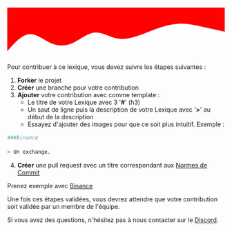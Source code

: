 ![Contributing](/assets/CONTRIBUTING.gif)

Pour contribuer à ce lexique, vous devez suivre les étapes suivantes :

1. **Forker** le projet
2. **Créer** une branche pour votre contribution
3. **Ajouter** votre contribution avec comme template : 
    - Le titre de votre Lexique avec 3 '**#**' (h3)
    - Un saut de ligne puis la description de votre Lexique avec '**>**' au début de la description
    - Essayez d'ajouter des images pour que ce soit plus intuitif.
Exemple : 
```bash
###Binance

> Un exchange.
```

4. **Créer** une pull request avec un titre correspondant aux [Normes de Commit](https://gist.github.com/qoomon/5dfcdf8eec66a051ecd85625518cfd13)

Prenez exemple avec [Binance](/src/B/binance.md)

Une fois ces étapes validées, vous devrez attendre que votre contribution soit validée par un membre de l'équipe.

Si vous avez des questions, n'hésitez pas à nous contacter sur le [Discord](https://discord.gg/crypto-fr-926375322293768213).